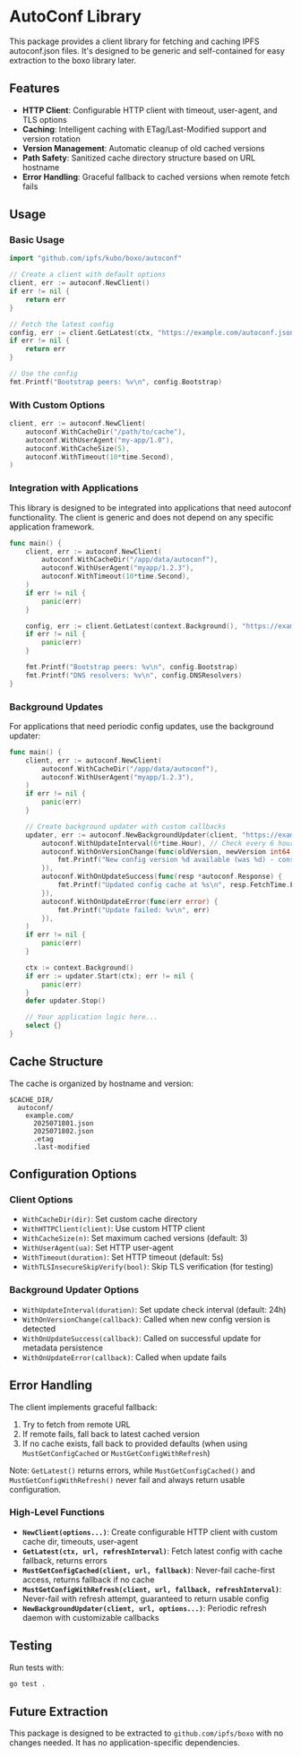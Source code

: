 # AutoConf Library

This package provides a client library for fetching and caching IPFS autoconf.json files. It's designed to be generic and self-contained for easy extraction to the boxo library later.

## Features

- **HTTP Client**: Configurable HTTP client with timeout, user-agent, and TLS options
- **Caching**: Intelligent caching with ETag/Last-Modified support and version rotation
- **Version Management**: Automatic cleanup of old cached versions
- **Path Safety**: Sanitized cache directory structure based on URL hostname
- **Error Handling**: Graceful fallback to cached versions when remote fetch fails

## Usage

### Basic Usage

```go
import "github.com/ipfs/kubo/boxo/autoconf"

// Create a client with default options
client, err := autoconf.NewClient()
if err != nil {
    return err
}

// Fetch the latest config
config, err := client.GetLatest(ctx, "https://example.com/autoconf.json", autoconf.DefaultRefreshInterval)
if err != nil {
    return err
}

// Use the config
fmt.Printf("Bootstrap peers: %v\n", config.Bootstrap)
```

### With Custom Options

```go
client, err := autoconf.NewClient(
    autoconf.WithCacheDir("/path/to/cache"),
    autoconf.WithUserAgent("my-app/1.0"),
    autoconf.WithCacheSize(5),
    autoconf.WithTimeout(10*time.Second),
)
```

### Integration with Applications

This library is designed to be integrated into applications that need autoconf functionality. The client is generic and does not depend on any specific application framework.

```go
func main() {
    client, err := autoconf.NewClient(
        autoconf.WithCacheDir("/app/data/autoconf"),
        autoconf.WithUserAgent("myapp/1.2.3"),
        autoconf.WithTimeout(10*time.Second),
    )
    if err != nil {
        panic(err)
    }

    config, err := client.GetLatest(context.Background(), "https://example.com/autoconf.json", autoconf.DefaultRefreshInterval)
    if err != nil {
        panic(err)
    }

    fmt.Printf("Bootstrap peers: %v\n", config.Bootstrap)
    fmt.Printf("DNS resolvers: %v\n", config.DNSResolvers)
}
```

### Background Updates

For applications that need periodic config updates, use the background updater:

```go
func main() {
    client, err := autoconf.NewClient(
        autoconf.WithCacheDir("/app/data/autoconf"),
        autoconf.WithUserAgent("myapp/1.2.3"),
    )
    if err != nil {
        panic(err)
    }

    // Create background updater with custom callbacks
    updater, err := autoconf.NewBackgroundUpdater(client, "https://example.com/autoconf.json",
        autoconf.WithUpdateInterval(6*time.Hour), // Check every 6 hours
        autoconf.WithOnVersionChange(func(oldVersion, newVersion int64, configURL string) {
            fmt.Printf("New config version %d available (was %d) - consider restarting\n", newVersion, oldVersion)
        }),
        autoconf.WithOnUpdateSuccess(func(resp *autoconf.Response) {
            fmt.Printf("Updated config cache at %s\n", resp.FetchTime.Format(time.RFC3339))
        }),
        autoconf.WithOnUpdateError(func(err error) {
            fmt.Printf("Update failed: %v\n", err)
        }),
    )
    if err != nil {
        panic(err)
    }

    ctx := context.Background()
    if err := updater.Start(ctx); err != nil {
        panic(err)
    }
    defer updater.Stop()

    // Your application logic here...
    select {}
}
```

## Cache Structure

The cache is organized by hostname and version:

```
$CACHE_DIR/
  autoconf/
    example.com/
      2025071801.json
      2025071802.json
      .etag
      .last-modified
```

## Configuration Options

### Client Options
- `WithCacheDir(dir)`: Set custom cache directory
- `WithHTTPClient(client)`: Use custom HTTP client
- `WithCacheSize(n)`: Set maximum cached versions (default: 3)
- `WithUserAgent(ua)`: Set HTTP user-agent
- `WithTimeout(duration)`: Set HTTP timeout (default: 5s)
- `WithTLSInsecureSkipVerify(bool)`: Skip TLS verification (for testing)

### Background Updater Options
- `WithUpdateInterval(duration)`: Set update check interval (default: 24h)
- `WithOnVersionChange(callback)`: Called when new config version is detected
- `WithOnUpdateSuccess(callback)`: Called on successful update for metadata persistence
- `WithOnUpdateError(callback)`: Called when update fails

## Error Handling

The client implements graceful fallback:
1. Try to fetch from remote URL
2. If remote fails, fall back to latest cached version
3. If no cache exists, fall back to provided defaults (when using `MustGetConfigCached` or `MustGetConfigWithRefresh`)

Note: `GetLatest()` returns errors, while `MustGetConfigCached()` and `MustGetConfigWithRefresh()` never fail and always return usable configuration.

### High-Level Functions

- **`NewClient(options...)`**: Create configurable HTTP client with custom cache dir, timeouts, user-agent
- **`GetLatest(ctx, url, refreshInterval)`**: Fetch latest config with cache fallback, returns errors
- **`MustGetConfigCached(client, url, fallback)`**: Never-fail cache-first access, returns fallback if no cache
- **`MustGetConfigWithRefresh(client, url, fallback, refreshInterval)`**: Never-fail with refresh attempt, guaranteed to return usable config
- **`NewBackgroundUpdater(client, url, options...)`**: Periodic refresh daemon with customizable callbacks

## Testing

Run tests with:
```bash
go test .
```

## Future Extraction

This package is designed to be extracted to `github.com/ipfs/boxo` with no changes needed. It has no application-specific dependencies.